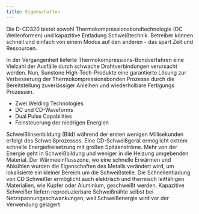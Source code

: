 ```yaml
---
title: Eigenschaften
---
```


Die D-CD320 bietet sowohl Thermokompressionsbondtechnologie (DC
Wellenformen) und kapazitive Entladung Schweißtechnik. Betreiber können
schnell und einfach von einem Modus auf den anderen - das spart Zeit und
Ressourcen.

In der Vergangenheit lieferte Thermokompressions-Bondverfahren eine Vielzahl
der Ausfälle durch schwache Drahtverbindungen verursacht werden. Nun, Sunstone High-Tech-Produkte
eine garantierte Lösung zur Verbesserung der Thermokompressionsbonden
Prozesse durch die Bereitstellung zuverlässiger Anleihen und wiederholbare Fertigungs
Prozessen.

* Zwei Welding Technologies
* DC und CD-Waveforms
* Dual Pulse Capabilities
* Feinsteuerung der niedrigen Energien

Schweißlinsenbildung (Bild) während der ersten wenigen Millisekunden erfolgt
des Schweißprozesses. Eine CD-Schweißgerät ermöglicht extrem schnelle Energiefreisetzung
mit großen Spitzenströme. Mehr von der Energie geht in Schweißbildung und
weniger in die Heizung umgebenden Material. Der Wärmeeinflusszone, wo eine schnelle
Erwärmen und Abkühlen wurden die Eigenschaften des Metalls verändert wird, um lokalisierte
ein kleiner Bereich um die Schweißstelle. Die Schnellentladung von CD Schweißer
ermöglicht auch elektrisch und thermisch leitfähigen Materialien, wie Kupfer oder
Aluminium, geschweißt werden. Kapazitive Schweißer liefern reproduzierbare Schweißnähte selbst
bei Netzspannungsschwankungen, weil Schweißenergie wird vor der Verwendung gelagert
